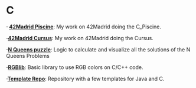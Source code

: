 # C

**· [42Madrid Piscine](https://github.com/Jkutkut/42Madrid-C_Piscine)**: My work on 42Madrid doing the C_Piscine.

**·[42Madrid Cursus](https://github.com/Jkutkut/42Madrid-Cursus)**: My work on 42Madrid doing the Cursus.

**·[N Queens puzzle](https://github.com/Jkutkut/C-N_Queens_Puzzle)**: Logic to calculate and visualize all the solutions of the N Queens Problems

<!-- **·[SHA512]()**: My implementation of the SHA512 algorithm. -->

**·[RGBlib](https://github.com/Jkutkut/C-RGBlib)**: Basic library to use RGB colors on C/C++ code.

**·[Template Repo](https://github.com/Jkutkut/AA)**: Repository with a few templates for Java and C.

<!-- **·[]()**:  -->
<!-- **·[]()**:  -->
<!-- **·[]()**:  -->
<!-- **·[]()**:  -->
<!-- **·[]()**:  -->
<!-- **·[]()**:  -->
<!-- **·[]()**:  -->
